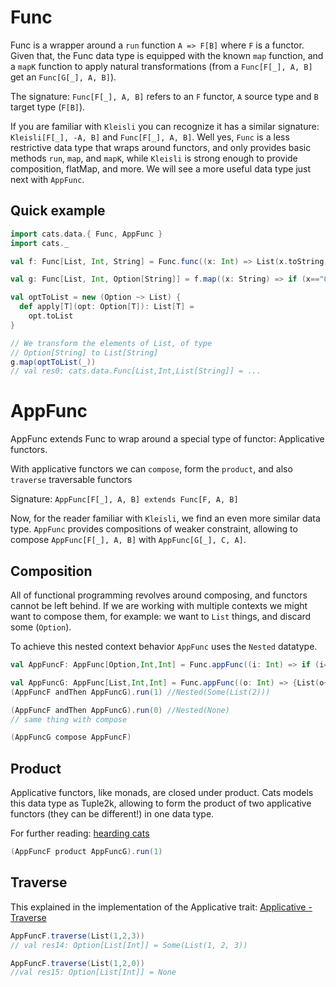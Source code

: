 # Func

Func is a wrapper around a `run` function `A => F[B]` where `F` is a functor. Given that, the Func data type is equipped with the known `map` function, and a `mapK` function to apply natural transformations (from a `Func[F[_], A, B]` get an `Func[G[_], A, B]`).

The signature: `Func[F[_], A, B]` refers to an `F` functor, `A` source type and `B` target type (`F[B]`).

If you are familiar with `Kleisli` you can recognize it has a similar signature: `Kleisli[F[_], -A, B]` and `Func[F[_], A, B]`. Well yes, `Func` is a less restrictive data type that wraps around functors, and only provides basic methods `run`, `map`, and `mapK`, while `Kleisli` is strong enough to provide composition, flatMap, and more. We will see a more useful data type just next with `AppFunc`. 

## Quick example

```scala mdoc:silent:nest
import cats.data.{ Func, AppFunc }
import cats._

val f: Func[List, Int, String] = Func.func((x: Int) => List(x.toString))

val g: Func[List, Int, Option[String]] = f.map((x: String) => if (x=="0") None else Some(x))

val optToList = new (Option ~> List) {
  def apply[T](opt: Option[T]): List[T] =
    opt.toList
}

// We transform the elements of List, of type 
// Option[String] to List[String]
g.map(optToList(_))
// val res0: cats.data.Func[List,Int,List[String]] = ...
```



# AppFunc 

AppFunc extends Func to wrap around a special type of functor: Applicative functors.

With applicative functors we can `compose`, form the `product`, and also `traverse` traversable functors

Signature: `AppFunc[F[_], A, B] extends Func[F, A, B]` 

Now, for the reader familiar with `Kleisli`, we find an even more similar data type. `AppFunc` provides compositions of weaker constraint, allowing to compose `AppFunc[F[_], A, B]` with `AppFunc[G[_], C, A]`.   
## Composition

All of functional programming revolves around composing, and functors cannot be left behind. If we are working with multiple contexts we might want to compose them, for example: we want to `List` things, and discard some (`Option`). 

To achieve this nested context behavior `AppFunc` uses the `Nested` datatype. 

```scala mdoc:silent:nest
val AppFuncF: AppFunc[Option,Int,Int] = Func.appFunc((i: Int) => if (i==0) None else Some(i))

val AppFuncG: AppFunc[List,Int,Int] = Func.appFunc((o: Int) => {List(o+1)})
(AppFuncF andThen AppFuncG).run(1) //Nested(Some(List(2)))

(AppFuncF andThen AppFuncG).run(0) //Nested(None)
// same thing with compose

(AppFuncG compose AppFuncF)
```
## Product

Applicative functors, like monads, are closed under product. Cats models this data type as Tuple2k, allowing to form the product of two applicative functors (they can be different!) in one data type. 

For further reading: [hearding cats](http://eed3si9n.com/herding-cats/combining-applicative.html#Product+of+applicative+functions) 

```scala mdoc:silent:nest
(AppFuncF product AppFuncG).run(1)
```
## Traverse

This explained in the implementation of the Applicative trait: [Applicative - Traverse](https://typelevel.org/cats/typeclasses/applicative.html#traverse)

```scala mdoc:silent:nest
AppFuncF.traverse(List(1,2,3))
// val res14: Option[List[Int]] = Some(List(1, 2, 3))

AppFuncF.traverse(List(1,2,0))
//val res15: Option[List[Int]] = None
```

